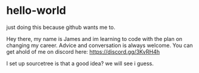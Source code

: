 # hello-world
just doing this because github wants me to.

Hey there, my name is James and im learning to code with the plan on changing my career.
Advice and conversation is always welcome.
You can get ahold of me on discord here: https://discord.gg/3KvRH4h

I set up sourcetree is that a good idea? we will see i guess.

